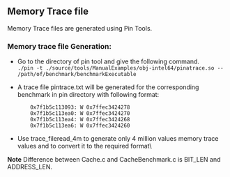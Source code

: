 ## Memory Trace file 
Memory Trace files are generated using Pin Tools.

### Memory trace file Generation:
- Go to the directory of pin tool and give the following command.\
         ```
         ./pin -t ./source/tools/ManualExamples/obj-intel64/pinatrace.so -- /path/of/benchmark/benchmarkExecutable
         ```

- A trace file pintrace.txt will be generated for the corresponding benchmark in pin directory with following format:
         
          0x7f1b5c113093: W 0x7ffec3424278
          0x7f1b5c113ea0: W 0x7ffec3424270
          0x7f1b5c113ea4: W 0x7ffec3424268
          0x7f1b5c113ea6: W 0x7ffec3424260
      
- Use trace_fileread_4m to generate only 4 million values memory trace values and to convert it to the required format\

**Note** 
    Difference between Cache.c and CacheBenchmark.c is BIT_LEN and ADDRESS_LEN. 
            
